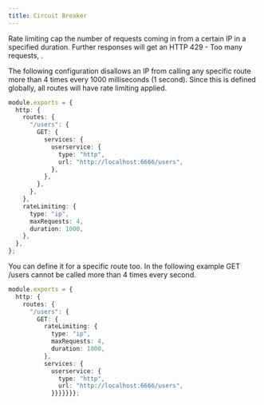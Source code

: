 ```yaml
---
title: Circuit Breaker
---
```


Rate limiting cap the number of requests coming in from a certain IP in a specified duration. Further responses will get an HTTP 429 - Too many requests, .

The following configuration disallows an IP from calling any specific route more than 4 times every 1000 milliseconds (1 second). Since this is defined globally, all routes will have rate limiting applied.

```ts
module.exports = {
  http: {
    routes: {
      "/users": {
        GET: {
          services: {
            userservice: {
              type: "http",
              url: "http://localhost:6666/users",
            },
          },
        },
      },
    },
    rateLimiting: {
      type: "ip",
      maxRequests: 4,
      duration: 1000,
    },
  },
};
```

You can define it for a specific route too. In the following example GET /users cannot be called more than 4 times every second.

```ts
module.exports = {
  http: {
    routes: {
      "/users": {
        GET: {
          rateLimiting: {
            type: "ip",
            maxRequests: 4,
            duration: 1000,
          },
          services: {
            userservice: {
              type: "http",
              url: "http://localhost:6666/users",
            }}}}}}};
```
